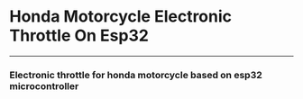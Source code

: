 # Honda Motorcycle Electronic Throttle On Esp32

--------------
### Electronic throttle for honda motorcycle based on esp32 microcontroller
